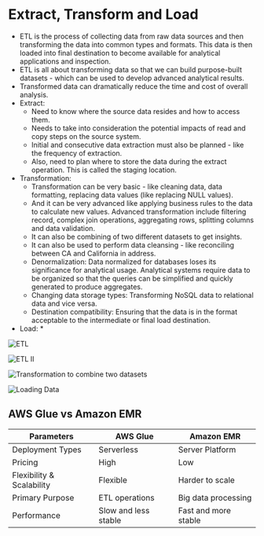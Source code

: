 # Extract, Transform and Load

* ETL is the process of collecting data from raw data sources and then transforming the data into common types and formats. This data is then loaded into final destination to become available for analytical applications and inspection. 
* ETL is all about transforming data so that we can build purpose-built datasets - which can be used to develop advanced analytical results.
* Transformed data can dramatically reduce the time and cost of overall analysis. 
* Extract: 
	* Need to know where the source data resides and how to access them. 
	* Needs to take into consideration the potential impacts of read and copy steps on the source system. 
	* Initial and consecutive data extraction must also be planned - like the frequency of extraction. 
	* Also, need to plan where to store the data during the extract operation. This is called the staging location. 
* Transformation: 
	* Transformation can be very basic - like cleaning data, data formatting, replacing data values (like replacing NULL values). 
	* And it can be very advanced like applying business rules to the data to calculate new values. Advanced transformation include filtering record, complex join operations, aggregating rows, splitting columns and data validation. 
	* It can also be combining of two different datasets to get insights. 
	* It can also be used to perform data cleansing - like reconciling between CA and California in address. 
	* Denormalization: Data normalized for databases loses its significance for analytical usage. Analytical systems require data to be organized so that the queries can be simplified and quickly generated to produce aggregates. 
	* Changing data storage types: Transforming NoSQL data to relational data and vice versa. 
	* Destination compatibility: Ensuring that the data is in the format acceptable to the intermediate or final load destination. 
* Load: 
	* 

![ETL](etl.png)

![ETL II](etl_II.png)

![Transformation to combine two datasets](combining_two_datasets.png)

![Loading Data](loading_data.png)


## AWS Glue vs Amazon EMR

| Parameters                | AWS Glue             | Amazon EMR           |
| ------------------------- | -------------------- | -------------------- |
| Deployment Types          | Serverless           | Server Platform      |
| Pricing                   | High                 | Low                  |
| Flexibility & Scalability | Flexible             | Harder to scale      |
| Primary Purpose           | ETL operations       | Big data processing  |
| Performance               | Slow and less stable | Fast and more stable |

